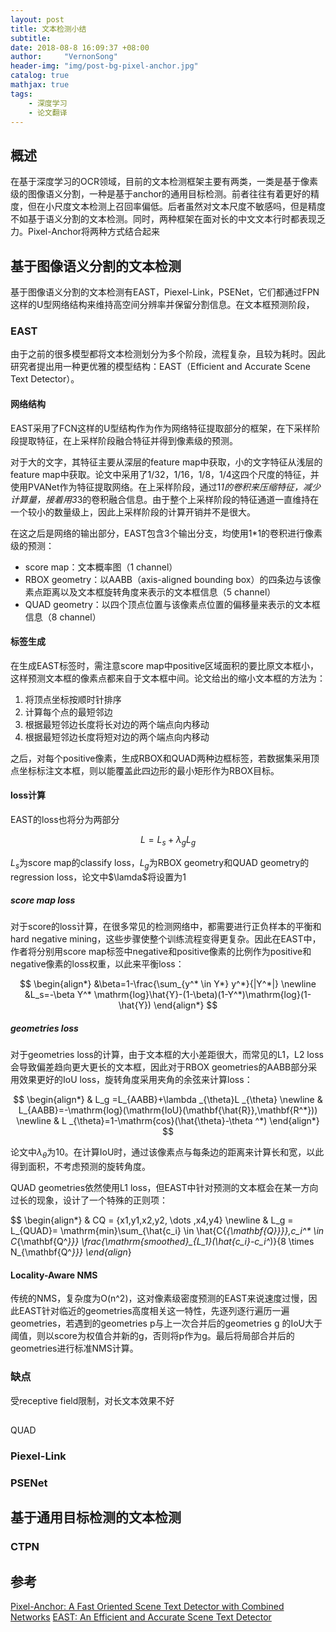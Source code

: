 ```yaml
---
layout: post
title: 文本检测小结
subtitle: 
date: 2018-08-8 16:09:37 +08:00
author:     "VernonSong"
header-img: "img/post-bg-pixel-anchor.jpg"
catalog: true
mathjax: true
tags:
    - 深度学习
    - 论文翻译
---
```


## 概述
在基于深度学习的OCR领域，目前的文本检测框架主要有两类，一类是基于像素级的图像语义分割，一种是基于anchor的通用目标检测。前者往往有着更好的精度，但在小尺度文本检测上召回率偏低。后者虽然对文本尺度不敏感吗，但是精度不如基于语义分割的文本检测。同时，两种框架在面对长的中文文本行时都表现乏力。Pixel-Anchor将两种方式结合起来

## 基于图像语义分割的文本检测
基于图像语义分割的文本检测有EAST，Piexel-Link，PSENet，它们都通过FPN这样的U型网络结构来维持高空间分辨率并保留分割信息。在文本框预测阶段，
### EAST
由于之前的很多模型都将文本检测划分为多个阶段，流程复杂，且较为耗时。因此研究者提出用一种更优雅的模型结构：EAST（Efficient and Accurate Scene Text Detector）。
#### 网络结构
EAST采用了FCN这样的U型结构作为作为网络特征提取部分的框架，在下采样阶段提取特征，在上采样阶段融合特征并得到像素级的预测。

对于大的文字，其特征主要从深层的feature map中获取，小的文字特征从浅层的feature map中获取。论文中采用了1/32，1/16，1/8，1/4这四个尺度的特征，并使用PVANet作为特征提取网络。在上采样阶段，通过1*1的卷积来压缩特征，减少计算量，接着用3*3的卷积融合信息。由于整个上采样阶段的特征通道一直维持在一个较小的数量级上，因此上采样阶段的计算开销并不是很大。

在这之后是网络的输出部分，EAST包含3个输出分支，均使用1*1的卷积进行像素级的预测：

- score map：文本概率图（1 channel）
- RBOX geometry：以AABB（axis-aligned bounding box）的四条边与该像素点距离以及文本框旋转角度来表示的文本框信息（5 channel）
- QUAD geometry：以四个顶点位置与该像素点位置的偏移量来表示的文本框信息（8 channel）

#### 标签生成
在生成EAST标签时，需注意score map中positive区域面积的要比原文本框小，这样预测文本框的像素点都来自于文本框中间。论文给出的缩小文本框的方法为：

1. 将顶点坐标按顺时针排序
2. 计算每个点的最短邻边
3. 根据最短邻边长度将长对边的两个端点向内移动
4. 根据最短邻边长度将短对边的两个端点向内移动

之后，对每个positive像素，生成RBOX和QUAD两种边框标签，若数据集采用顶点坐标标注文本框，则以能覆盖此四边形的最小矩形作为RBOX目标。

#### loss计算
EAST的loss也将分为两部分

$$
L=L_s+\lambda_gL_g
$$

$L_s$为score map的classify loss，$L_g$为RBOX geometry和QUAD geometry的regression loss，论文中$\lamda$将设置为1

##### score map loss
对于score的loss计算，在很多常见的检测网络中，都需要进行正负样本的平衡和hard negative mining，这些步骤使整个训练流程变得更复杂。因此在EAST中，作者将分别用score map标签中negative和positive像素的比例作为positive和negative像素的loss权重，以此来平衡loss：

$$
\begin{align*}
&\beta=1-\frac{\sum_{y^* \in Y*} y^*}{|Y^*|} 
\newline &L_s=-\beta Y^* \mathrm{log}\hat{Y}-(1-\beta)(1-Y^*)\mathrm{log}(1-\hat{Y})
\end{align*}
$$

##### geometries loss
对于geometries loss的计算，由于文本框的大小差距很大，而常见的L1，L2 loss会导致偏差趋向更大更长的文本框，因此对于RBOX geometries的AABB部分采用效果更好的IoU loss，旋转角度采用夹角的余弦来计算loss：

$$
\begin{align*}
& L_g =L_{AABB}+\lambda _{\theta}L _{\theta}
\newline & L_{AABB}=-\mathrm{log}(\mathrm{IoU}(\mathbf{\hat{R}},\mathbf{R^*}))
\newline & L _{\theta}=1-\mathrm{cos}(\hat{\theta}-\theta ^*)
\end{align*}
$$

论文中$\lambda _{\theta}$为10。在计算IoU时，通过该像素点与每条边的距离来计算长和宽，以此得到面积，不考虑预测的旋转角度。

QUAD geometries依然使用L1 loss，但EAST中针对预测的文本框会在某一方向过长的现象，设计了一个特殊的正则项：

$$
\begin{align*}
& CQ = \{x1,y1,x2,y2, \dots ,x4,y4\}
\newline & L_g  = L_{QUAD}= \mathrm{min}\sum_{\hat{c_i} \in \hat{C{_{\mathbf{Q}}}},c_i^* \in C_{\mathbf{Q^*}}} \frac{\mathrm{smoothed}_{L_1}(\hat{c_i}-c_i^*)}{8 \times N_{\mathbf{Q^*}}}
\end{align*}

#### Locality-Aware NMS
传统的NMS，复杂度为O(n^2)，这对像素级密度预测的EAST来说速度过慢，因此EAST针对临近的geometries高度相关这一特性，先逐列逐行遍历一遍geometries，若遇到的geometries p与上一次合并后的geometries g 的IoU大于阈值，则以score为权值合并新的g，否则将p作为g。最后将局部合并后的geometries进行标准NMS计算。

### 缺点
受receptive field限制，对长文本效果不好

## 







QUAD
























### Piexel-Link

### PSENet

## 基于通用目标检测的文本检测

### CTPN


## 参考
[Pixel-Anchor: A Fast Oriented Scene Text Detector with Combined Networks](https://arxiv.org/abs/1811.07432)
[EAST: An Efficient and Accurate Scene Text Detector](https://arxiv.org/abs/1704.03155)


